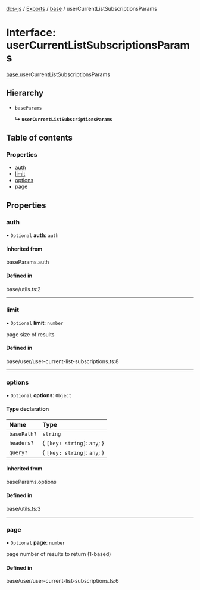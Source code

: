 [dcs-js](../README.md) / [Exports](../modules.md) / [base](../modules/base.md) / userCurrentListSubscriptionsParams

# Interface: userCurrentListSubscriptionsParams

[base](../modules/base.md).userCurrentListSubscriptionsParams

## Hierarchy

- `baseParams`

  ↳ **`userCurrentListSubscriptionsParams`**

## Table of contents

### Properties

- [auth](base.userCurrentListSubscriptionsParams.md#auth)
- [limit](base.userCurrentListSubscriptionsParams.md#limit)
- [options](base.userCurrentListSubscriptionsParams.md#options)
- [page](base.userCurrentListSubscriptionsParams.md#page)

## Properties

### <a id="auth" name="auth"></a> auth

• `Optional` **auth**: `auth`

#### Inherited from

baseParams.auth

#### Defined in

base/utils.ts:2

___

### <a id="limit" name="limit"></a> limit

• `Optional` **limit**: `number`

page size of results

#### Defined in

base/user/user-current-list-subscriptions.ts:8

___

### <a id="options" name="options"></a> options

• `Optional` **options**: `Object`

#### Type declaration

| Name | Type |
| :------ | :------ |
| `basePath?` | `string` |
| `headers?` | { `[key: string]`: `any`;  } |
| `query?` | { `[key: string]`: `any`;  } |

#### Inherited from

baseParams.options

#### Defined in

base/utils.ts:3

___

### <a id="page" name="page"></a> page

• `Optional` **page**: `number`

page number of results to return (1-based)

#### Defined in

base/user/user-current-list-subscriptions.ts:6
